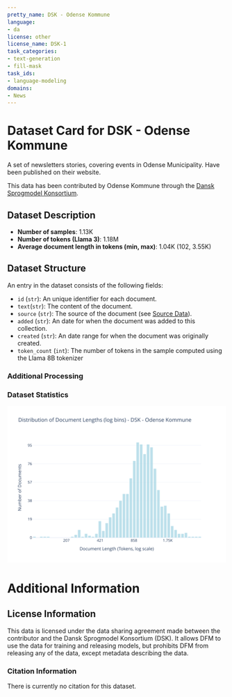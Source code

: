 ```yaml
---
pretty_name: DSK - Odense Kommune
language:
- da
license: other
license_name: DSK-1
task_categories:
- text-generation
- fill-mask
task_ids:
- language-modeling
domains:
- News
---
```


# Dataset Card for DSK - Odense Kommune

<!-- START-SHORT DESCRIPTION -->
A set of newsletters stories, covering events in Odense Municipality. Have been published on their website.
<!-- END-SHORT DESCRIPTION -->

This data has been contributed by Odense Kommune through the [Dansk Sprogmodel Konsortium](https://alexandra.dk/dsk).


## Dataset Description

<!-- START-DESC-STATS -->
- **Number of samples**: 1.13K
- **Number of tokens (Llama 3)**: 1.18M
- **Average document length in tokens (min, max)**: 1.04K (102, 3.55K)
<!-- END-DESC-STATS -->


## Dataset Structure
An entry in the dataset consists of the following fields:

- `id` (`str`): An unique identifier for each document.
- `text`(`str`): The content of the document.
- `source` (`str`): The source of the document (see [Source Data](#source-data)).
- `added` (`str`): An date for when the document was added to this collection.
- `created` (`str`): An date range for when the document was originally created.
- `token_count` (`int`): The number of tokens in the sample computed using the Llama 8B tokenizer


### Additional Processing


### Dataset Statistics

<!-- START-DATASET PLOTS -->
<p align="center">
<img src="./images/dist_document_length.svg" width="600" style="margin-right: 10px;" />
</p>
<!-- END-DATASET PLOTS -->


# Additional Information

## License Information
This data is licensed under the data sharing agreement made between the contributor and the Dansk Sprogmodel Konsortium (DSK). 
It allows DFM to use the data for training and releasing models, but prohibits DFM from releasing any of the data, except metadata describing the data. 

### Citation Information

There is currently no citation for this dataset.
